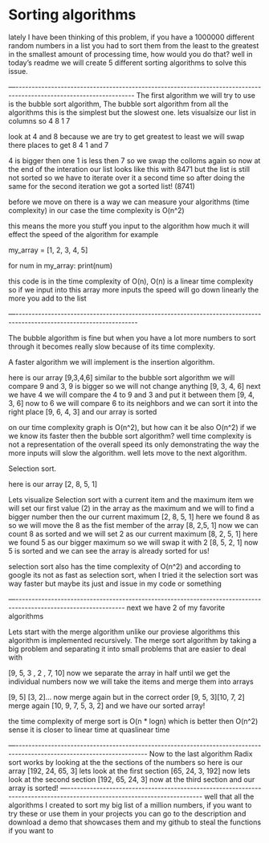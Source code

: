 # Sorting algorithms

lately I have been thinking of this problem, if you have a 1000000 different random numbers in a list you had to sort them from the least to the greatest in the smallest amount of processing time, how would you do that? well in today’s readme we will create 5 different sorting algorithms to solve this issue.

—-------------------------------------------------------------------------------------------------------------------
The first algorithm we will try to use is the bubble sort algorithm, The bubble sort algorithm
from all the algorithms this is the simplest but the slowest one. lets visualsize our list in columns so 4 8 1 7

look at 4 and 8 because we are try to get greatest to least we will swap there places to get
8 4 1 and 7

4 is bigger then one
1 is less then 7 so we swap the colloms again so now at the end of the interation our list looks like this with 8471 but the list is still not sorted so we have to iterate over it a second time
so after doing the same for the second iteration we got a sorted list! (8741)

before we move on there is a way we can measure your algorithms (time complexity)
in our case the time complexity is O(n^2)

this means the more you stuff you input to the algorithm how much it will effect the speed of the algorithm for example 

my_array = [1, 2, 3, 4, 5]

for num in my_array:
    print(num)

this code is in the time complexity of O(n), O(n) is a linear time complexity so if we input into this array more inputs the speed will go down linearly the more you add to the list

—--------------------------------------------------------------------------------------------------------------------

The bubble algorithm is fine but when you have a lot more numbers to sort through it becomes really slow because of its time complexity.

A faster algorithm we will implement is the insertion algorithm.


here is our array [9,3,4,6]
similar to the bubble sort algorithm we will compare 9 and 3, 9 is bigger so we will not change anything
[9, 3, 4, 6]
next we have 4 we will compare the 4 to 9 and 3 and put it between them
[9, 4, 3, 6]
now to 6 we will compare 6 to its neighbors and we can sort it into the right place
[9, 6, 4, 3]
and our array is sorted

on our time complexity graph is O(n^2), but how can it be also O(n^2) if we we know its faster then the bubble sort algorithm? well time complexity is not a representation of the overall speed its only demonstrating the way the more inputs will slow the algorithm. well lets move to the next algorithm.

Selection sort.

here is our array [2, 8, 5, 1]

Lets visualize Selection sort with a current item and the maximum item
we will set our first value (2) in the array as the maximum and we will to find a bigger number then the our current maximum
[2, 8, 5, 1]
here we found 8 as so we will move the 8 as the fist member of the array
[8, 2,5, 1]
now we can count 8 as sorted and we will set 2 as our current maximum
[8, 2, 5, 1]
here we found 5 as our bigger maximum so we will swap it with 2
[8, 5, 2, 1]
now 5 is sorted and we can see the array is already sorted for us!

selection sort also has the time complexity of O(n^2) and according to google its not as fast as selection sort, when I tried it the selection sort was way faster but maybe its just and issue in my code or something 

—----------------------------------------------------------------------------------------------------------------
next we have 2 of my favorite algorithms

Lets start with the merge algorithm unlike our proviese algorithms this algorithm is implemented recursively.
The merge sort algorithm by taking a big problem and separating it into small problems that are easier to deal with

[9, 5, 3 , 2 , 7, 10]
now we separate the array in half until we get the individual numbers
now we will take the items and merge them into arrays

[9, 5] [3, 2]...
now merge again but in the correct order
[9, 5, 3][10, 7, 2]
merge again
[10, 9, 7, 5, 3, 2]
and we have our sorted array!

the time complexity of merge sort is O(n * logn) which is better then O(n^2) sense it is closer to linear time at quaslinear time

—-----------------------------------------------------------------------------------------------------------------------
Now to the last algorithm 
Radix sort works by looking at the the sections of the numbers
so here is our array [192, 24, 65, 3]
lets look at the first section
[65, 24, 3, 192]
now lets look at the second section
[192, 65, 24, 3]
now at the third section
and our array is sorted!
—------------------------------------------------------------------------------------------------------------------------
well that all the algorithms I created to sort my big list of a million numbers, if you want to try these or use them in your projects you can go to the description and download a demo that showcases them and my github to steal the functions if you want to
